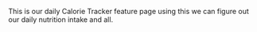 This is our daily Calorie Tracker feature page
using this we can figure out our daily nutrition intake and all.
